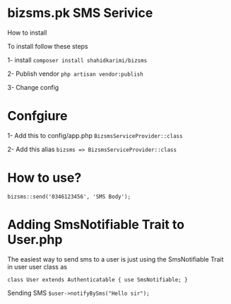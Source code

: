 # bizsms.pk SMS Serivice

How to install

To install follow these steps

1- install `composer install shahidkarimi/bizsms`

2- Publish vendor `php artisan vendor:publish`

3- Change config


# Confgiure

1- Add this to config/app.php `BizsmsServiceProvider::class`

2- Add this alias `bizsms => BizsmsServiceProvider::class`

# How to use?

`bizsms::send('0346123456', 'SMS Body');`

# Adding SmsNotifiable Trait to User.php
The easiest way to send sms to a user is just using the SmsNotifiable Trait in user user class as 

`class User extends Authenticatable
{
    use SmsNotifiable;
}`

Sending SMS
```$user->notifyBySms("Hello sir");```

